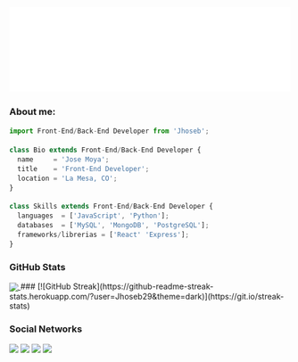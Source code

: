 <img src="./static/Jhoseb.svg"/>

### About me:

```js
import Front-End/Back-End Developer from 'Jhoseb';

class Bio extends Front-End/Back-End Developer {
  name     = 'Jose Moya';
  title    = 'Front-End Developer';
  location = 'La Mesa, CO';
}

class Skills extends Front-End/Back-End Developer {
  languages  = ['JavaScript', 'Python'];
  databases  = ['MySQL', 'MongoDB', 'PostgreSQL'];
  frameworks/librerias = ['React' 'Express'];
}
```

### GitHub Stats

<a href="https://github.com/ankitwarbhe">
  <img align="center" src="https://github-readme-stats.vercel.app/api/top-langs/?username=ankitwarbhe&theme=dark">
</a>
###
[![GitHub Streak](https://github-readme-streak-stats.herokuapp.com/?user=Jhoseb29&theme=dark)](https://git.io/streak-stats)

### Social Networks

[<img src="https://img.shields.io/badge/twitter-%231DA1F2.svg?&style=for-the-badge&logo=twitter&logoColor=white">](https://twitter.com/Jose_Jhoseb)
[<img src="https://img.shields.io/badge/linkedin-%230077B5.svg?&style=for-the-badge&logo=linkedin&logoColor=white">](https://www.linkedin.com/in/jhoseb29/)
[<img src="https://img.shields.io/badge/discord-%231DA1F2.svg?&style=for-the-badge&logo=discord&logoColor=white">](https://discord.com/channels/379692226713878528)
[<img src="https://img.shields.io/badge/Portfolio-%23000000.svg?&style=for-the-badge">](https://jhoseb29.github.io/Jose-Moya/)


